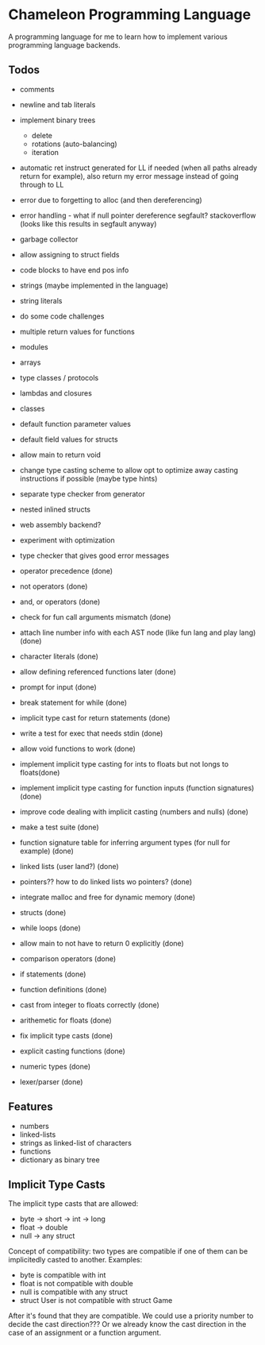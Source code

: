 # Chameleon Programming Language

A programming language for me to learn how to implement various programming language
backends.

## Todos

* comments
* newline and tab literals
* implement binary trees
    * delete
    * rotations (auto-balancing)
    * iteration

* automatic ret instruct generated for LL if needed (when all paths already return for example),
also return my error message instead of going through to LL
* error due to forgetting to alloc (and then dereferencing)
* error handling - what if null pointer dereference segfault? stackoverflow (looks like this results in segfault anyway)
* garbage collector
* allow assigning to struct fields
* code blocks to have end pos info
* strings (maybe implemented in the language)
* string literals
* do some code challenges
* multiple return values for functions
* modules
* arrays
* type classes / protocols
* lambdas and closures
* classes
* default function parameter values
* default field values for structs
* allow main to return void
* change type casting scheme to allow opt to optimize away casting instructions if possible (maybe type hints)
* separate type checker from generator
* nested inlined structs
* web assembly backend?
* experiment with optimization
* type checker that gives good error messages

* operator precedence (done)
* not operators (done)
* and, or operators (done)
* check for fun call arguments mismatch (done)
* attach line number info with each AST node (like fun lang and play lang) (done)
* character literals (done)
* allow defining referenced functions later (done)
* prompt for input (done)
* break statement for while (done)
* implicit type cast for return statements (done)
* write a test for exec that needs stdin (done)
* allow void functions to work (done)
* implement implicit type casting for ints to floats but not longs to floats(done)
* implement implicit type casting for function inputs (function signatures) (done)
* improve code dealing with implicit casting (numbers and nulls) (done)
* make a test suite (done)
* function signature table for inferring argument types (for null for example) (done)
* linked lists (user land?) (done)
* pointers?? how to do linked lists wo pointers? (done)
* integrate malloc and free for dynamic memory (done)
* structs (done)
* while loops (done)
* allow main to not have to return 0 explicitly (done)
* comparison operators (done)
* if statements (done)
* function definitions (done)
* cast from integer to floats correctly (done)
* arithemetic for floats (done)
* fix implicit type casts (done)
* explicit casting functions (done)
* numeric types (done)
* lexer/parser (done)

## Features

* numbers
* linked-lists
* strings as linked-list of characters
* functions
* dictionary as binary tree

## Implicit Type Casts

The implicit type casts that are allowed:

* byte -> short -> int -> long
* float -> double
* null -> any struct

Concept of compatibility: two types are compatible if one of them can be implicitedly casted
to another. Examples:

* byte is compatible with int
* float is not compatible with double
* null is compatible with any struct
* struct User is not compatible with struct Game

After it's found that they are compatible. We could use a priority number to decide the
cast direction??? Or we already know the cast direction in the case of an assignment or
a function argument.